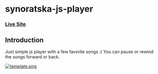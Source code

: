 # synoratska-js-player

### [Live Site](https://synoratska.github.io/synoratska-js-player)

## Introduction
Just simple js player with a few favorite songs :)
You can pause or rewind the songs forward or back.


[![template.png](https://i.postimg.cc/mkTc49Pm/template.png)](https://postimg.cc/jwkqQLQf)
